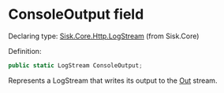 <!--

Copyrights 2023 Sisk Framework - CypherPotato
Published under MIT license

!!! DO NOT EDIT THIS FILE !!!
This file was generated by a tool in the Sisk package. To edit the information in this documentation,
edit the XML documentation present in the Sisk source code.

-->


# ConsoleOutput field

Declaring type: [Sisk.Core.Http.LogStream](/read?q=/contents/spec/Sisk.Core.Http.LogStream.md) (from Sisk.Core)


Definition:

```cs
public static LogStream ConsoleOutput;
```

Represents a LogStream that writes its output to the <a href="https://learn.microsoft.com/en-us/dotnet/api/System.Console.Out">Out</a> stream.

